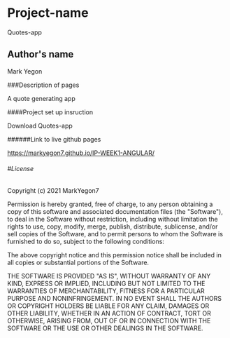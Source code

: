 # Project-name

Quotes-app

## Author's name

Mark Yegon

###Description of pages

A quote generating app

####Project set up insruction

Download Quotes-app

######Link to live github pages

https://markyegon7.github.io/IP-WEEK1-ANGULAR/

###### #License

Copyright (c) 2021 MarkYegon7

Permission is hereby granted, free of charge, to any person obtaining a copy of this software and associated documentation files (the "Software"), to deal in the Software without restriction, including without limitation the rights to use, copy, modify, merge, publish, distribute, sublicense, and/or sell copies of the Software, and to permit persons to whom the Software is furnished to do so, subject to the following conditions:

The above copyright notice and this permission notice shall be included in all copies or substantial portions of the Software.

THE SOFTWARE IS PROVIDED "AS IS", WITHOUT WARRANTY OF ANY KIND, EXPRESS OR IMPLIED, INCLUDING BUT NOT LIMITED TO THE WARRANTIES OF MERCHANTABILITY, FITNESS FOR A PARTICULAR PURPOSE AND NONINFRINGEMENT. IN NO EVENT SHALL THE AUTHORS OR COPYRIGHT HOLDERS BE LIABLE FOR ANY CLAIM, DAMAGES OR OTHER LIABILITY, WHETHER IN AN ACTION OF CONTRACT, TORT OR OTHERWISE, ARISING FROM, OUT OF OR IN CONNECTION WITH THE SOFTWARE OR THE USE OR OTHER DEALINGS IN THE SOFTWARE.
